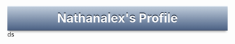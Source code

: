 <div class="body">
  <style>

    .body{
      background-color: #d5d7dc;
    }
  
    .header{
      display: flex;
      background: linear-gradient(180deg, #bfccdb, #4d6386);
      border-bottom: solid 2px #485770;
      border-top: solid 2px #eef3f9;
      text-align: center;
      justify-content: center;
      align-items: center;
      text-shadow: 0px -2px #2f3c4f;
      box-shadow: 0px 5px 5px -3px rgba(0, 0, 0, 0.419);
    
    }
  
    .header-title {
      color: white;
      padding: 0px;
      margin: 10px;
      font-weight: bold;
      font-size: 28px;
    }
  
  </style>
  <div class="header" style="display: flex;
  background: linear-gradient(180deg, #bfccdb, #4d6386);
  border-bottom: solid 2px #485770;
  border-top: solid 2px #eef3f9;
  text-align: center;
  justify-content: center;
  align-items: center;
  text-shadow: 0px -2px #2f3c4f;
  box-shadow: 0px 5px 5px -3px rgba(0, 0, 0, 0.419);">
    <h1 class="header-title">Nathanalex's Profile</h1>
  </div>

  <div>
    ds
  </div>
</div>

<!-- <div id="header" align="center">
  <img src="https://media.giphy.com/media/M9gbBd9nbDrOTu1Mqx/giphy.gif" width="100"/>
</div> -->


